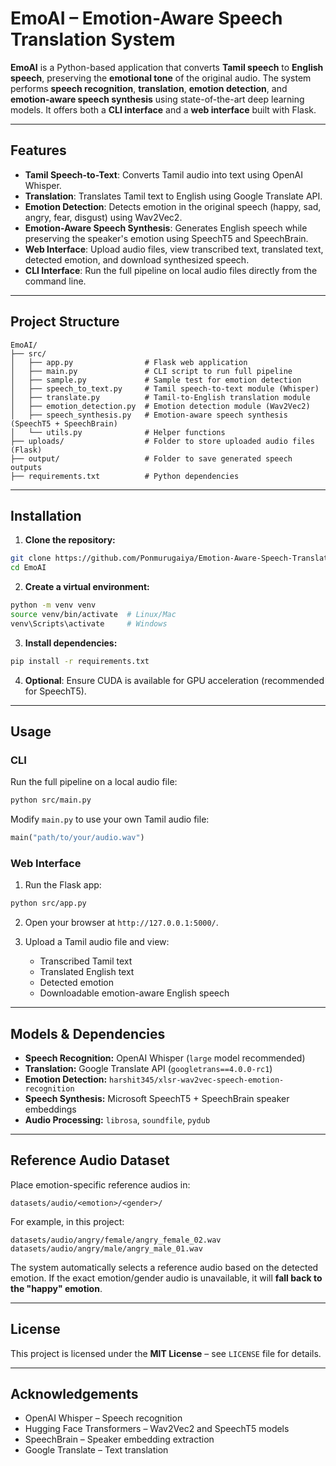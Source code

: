 # EmoAI – Emotion-Aware Speech Translation System

**EmoAI** is a Python-based application that converts **Tamil speech** to **English speech**, preserving the **emotional tone** of the original audio. The system performs **speech recognition**, **translation**, **emotion detection**, and **emotion-aware speech synthesis** using state-of-the-art deep learning models. It offers both a **CLI interface** and a **web interface** built with Flask.

---

## Features

* **Tamil Speech-to-Text**: Converts Tamil audio into text using OpenAI Whisper.
* **Translation**: Translates Tamil text to English using Google Translate API.
* **Emotion Detection**: Detects emotion in the original speech (happy, sad, angry, fear, disgust) using Wav2Vec2.
* **Emotion-Aware Speech Synthesis**: Generates English speech while preserving the speaker's emotion using SpeechT5 and SpeechBrain.
* **Web Interface**: Upload audio files, view transcribed text, translated text, detected emotion, and download synthesized speech.
* **CLI Interface**: Run the full pipeline on local audio files directly from the command line.

---

## Project Structure

```
EmoAI/
├── src/
│   ├── app.py                # Flask web application
│   ├── main.py               # CLI script to run full pipeline
│   ├── sample.py             # Sample test for emotion detection
│   ├── speech_to_text.py     # Tamil speech-to-text module (Whisper)
│   ├── translate.py          # Tamil-to-English translation module
│   ├── emotion_detection.py  # Emotion detection module (Wav2Vec2)
│   ├── speech_synthesis.py   # Emotion-aware speech synthesis (SpeechT5 + SpeechBrain)
│   └── utils.py              # Helper functions
├── uploads/                  # Folder to store uploaded audio files (Flask)
├── output/                   # Folder to save generated speech outputs
├── requirements.txt          # Python dependencies

```

---

## Installation

1. **Clone the repository:**

```bash
git clone https://github.com/Ponmurugaiya/Emotion-Aware-Speech-Translator.git
cd EmoAI
```

2. **Create a virtual environment:**

```bash
python -m venv venv
source venv/bin/activate  # Linux/Mac
venv\Scripts\activate     # Windows
```

3. **Install dependencies:**

```bash
pip install -r requirements.txt
```

4. **Optional**: Ensure CUDA is available for GPU acceleration (recommended for SpeechT5).

---

## Usage

### CLI

Run the full pipeline on a local audio file:

```bash
python src/main.py
```

Modify `main.py` to use your own Tamil audio file:

```python
main("path/to/your/audio.wav")
```

### Web Interface

1. Run the Flask app:

```bash
python src/app.py
```

2. Open your browser at `http://127.0.0.1:5000/`.
3. Upload a Tamil audio file and view:

   * Transcribed Tamil text
   * Translated English text
   * Detected emotion
   * Downloadable emotion-aware English speech

---

## Models & Dependencies

* **Speech Recognition:** OpenAI Whisper (`large` model recommended)
* **Translation:** Google Translate API (`googletrans==4.0.0-rc1`)
* **Emotion Detection:** `harshit345/xlsr-wav2vec-speech-emotion-recognition`
* **Speech Synthesis:** Microsoft SpeechT5 + SpeechBrain speaker embeddings
* **Audio Processing:** `librosa`, `soundfile`, `pydub`

---

## Reference Audio Dataset

Place emotion-specific reference audios in:

```
datasets/audio/<emotion>/<gender>/
```

For example, in this project:

```
datasets/audio/angry/female/angry_female_02.wav
datasets/audio/angry/male/angry_male_01.wav
```

The system automatically selects a reference audio based on the detected emotion. If the exact emotion/gender audio is unavailable, it will **fall back to the "happy" emotion**.

---

## License

This project is licensed under the **MIT License** – see `LICENSE` file for details.

---

## Acknowledgements

* OpenAI Whisper – Speech recognition
* Hugging Face Transformers – Wav2Vec2 and SpeechT5 models
* SpeechBrain – Speaker embedding extraction
* Google Translate – Text translation

